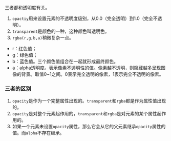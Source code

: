 三者都和透明度有关。

1. `opactiy`用来设置元素的不透明度级别，从0.0（完全透明）到1.0（完全不透明）。
2. `transparent`是颜色的一种，这种颜色叫透明色。
3. `rgba(r,g,b,a)`稍微复杂一点。
+ r：红色值；
+ g：绿色值；
+ b：蓝色值。三个颜色值组合在一起就形成最终颜色。
+ a：alpha透明度。表示像素不透明性的值。像素越不透明，则隐藏越多呈现图像的背景。取值0~1之间。0表示完全透明的像素，1表示完全不透明的像素。

### 三者的区别

1. `opacity`是作为一个完整属性出现的。`transparent`和`rgba`都是作为属性值出现的。
2. `opacity`是对整个元素起作用的，`transparent`和`rgba`是对元素的某个属性起作用的。
3. 如果一个元素未设置`opacity`属性，那么它会从它的父元素继承`opacity`属性的值。而`alpha`不存在继承。

